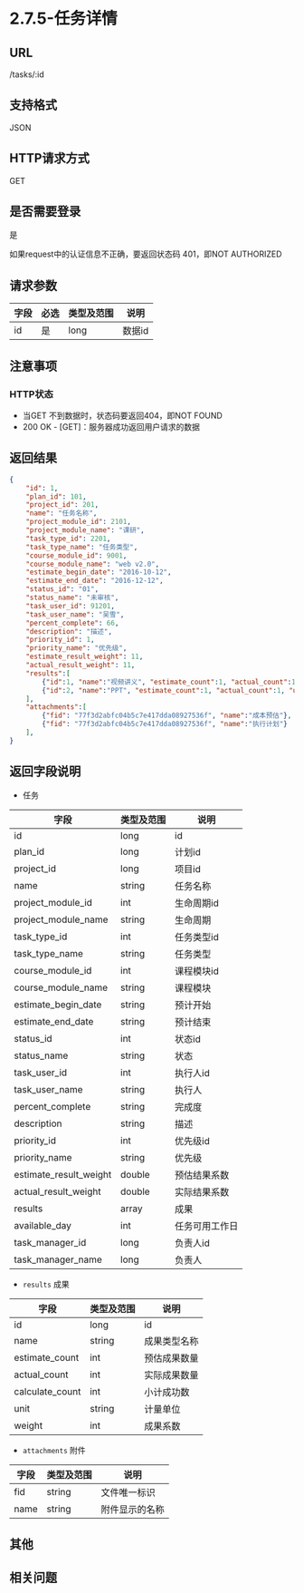 # 2.7.5-任务详情

## URL

/tasks/:id

## 支持格式

JSON

## HTTP请求方式

GET

## 是否需要登录

是

如果request中的认证信息不正确，要返回状态码 401，即NOT AUTHORIZED

## 请求参数

字段 | 必选 | 类型及范围 | 说明
----|------|----------|-------------
id    |   是   | long    | 数据id

## 注意事项

### HTTP状态

- 当GET 不到数据时，状态码要返回404，即NOT FOUND
- 200 OK - [GET]：服务器成功返回用户请求的数据

## 返回结果

```json
{
    "id": 1,
    "plan_id": 101,
    "project_id": 201,
    "name": "任务名称",
    "project_module_id": 2101,
    "project_module_name": "课研",
    "task_type_id": 2201,
    "task_type_name": "任务类型",
    "course_module_id": 9001,
    "course_module_name": "web v2.0",
    "estimate_begin_date": "2016-10-12",
    "estimate_end_date": "2016-12-12",
    "status_id": "01",
    "status_name": "未审核",
    "task_user_id": 91201,
    "task_user_name": "吴雪",
    "percent_complete": 66,
    "description": "描述",
    "priority_id": 1,
    "priority_name": "优先级",
    "estimate_result_weight": 11,
    "actual_result_weight": 11,
    "results":[
        {"id":1, "name":"视频讲义", "estimate_count":1, "actual_count":1, "unit":"件", "weight":1 },
        {"id":2, "name":"PPT", "estimate_count":1, "actual_count":1, "unit":"件", "weight":1 }
    ],
    "attachments":[
        {"fid": "77f3d2abfc04b5c7e417dda08927536f", "name":"成本预估"},
        {"fid": "77f3d2abfc04b5c7e417dda08927536f", "name":"执行计划"}
    ],
}
```

## 返回字段说明

- 任务

字段 | 类型及范围 | 说明
----|----------|-------------
id                      | long       | id
plan_id                 | long       | 计划id
project_id              | long       | 项目id
name                    | string     | 任务名称
project_module_id       | int        | 生命周期id
project_module_name     | string     | 生命周期
task_type_id            | int        | 任务类型id
task_type_name          | string     | 任务类型
course_module_id        | int        | 课程模块id
course_module_name      | string     | 课程模块
estimate_begin_date     | string     | 预计开始
estimate_end_date       | string     | 预计结束
status_id               | int        | 状态id
status_name             | string     | 状态
task_user_id            | int        | 执行人id
task_user_name          | string     | 执行人
percent_complete        | string     | 完成度
description             | string     | 描述
priority_id             | int        | 优先级id
priority_name           | string     | 优先级
estimate_result_weight  | double     | 预估结果系数
actual_result_weight    | double     | 实际结果系数
results                 | array      | 成果
available_day           | int        | 任务可用工作日
task_manager_id         | long       | 负责人id
task_manager_name       | long       | 负责人

- `results` 成果

字段 | 类型及范围 | 说明
----|----------|-------------
id                 | long       | id
name               | string     | 成果类型名称
estimate_count     | int        | 预估成果数量
actual_count       | int        | 实际成果数量
calculate_count    | int        | 小计成功数
unit               | string     | 计量单位
weight             | int        | 成果系数

- `attachments` 附件

字段 | 类型及范围 | 说明
----|----------|-------------
fid             | string  | 文件唯一标识
name            | string  | 附件显示的名称

## 其他

## 相关问题


